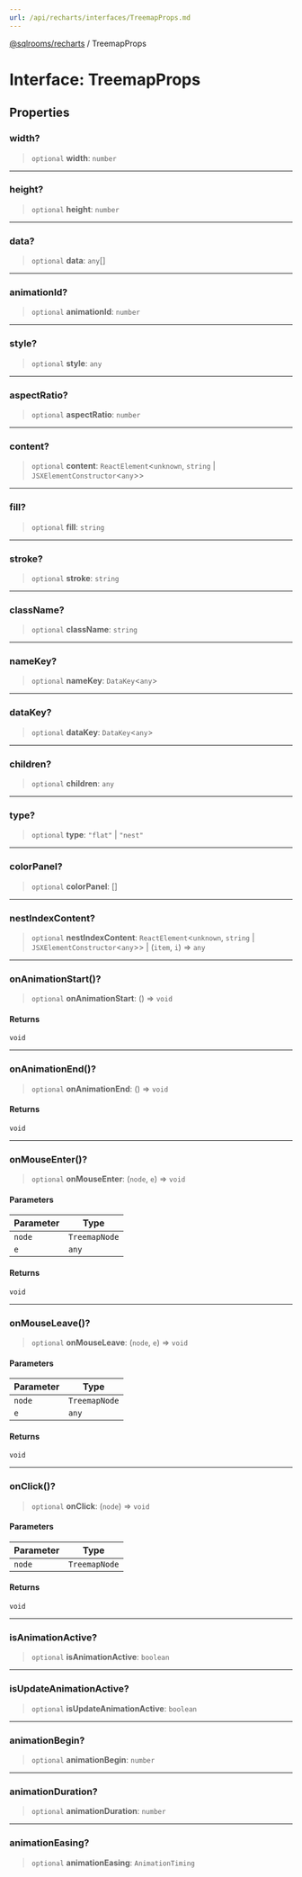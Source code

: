 ```yaml
---
url: /api/recharts/interfaces/TreemapProps.md
---
```

[@sqlrooms/recharts](../index.md) / TreemapProps

# Interface: TreemapProps

## Properties

### width?

> `optional` **width**: `number`

***

### height?

> `optional` **height**: `number`

***

### data?

> `optional` **data**: `any`\[]

***

### animationId?

> `optional` **animationId**: `number`

***

### style?

> `optional` **style**: `any`

***

### aspectRatio?

> `optional` **aspectRatio**: `number`

***

### content?

> `optional` **content**: `ReactElement`<`unknown`, `string` | `JSXElementConstructor`<`any`>>

***

### fill?

> `optional` **fill**: `string`

***

### stroke?

> `optional` **stroke**: `string`

***

### className?

> `optional` **className**: `string`

***

### nameKey?

> `optional` **nameKey**: `DataKey`<`any`>

***

### dataKey?

> `optional` **dataKey**: `DataKey`<`any`>

***

### children?

> `optional` **children**: `any`

***

### type?

> `optional` **type**: `"flat"` | `"nest"`

***

### colorPanel?

> `optional` **colorPanel**: \[]

***

### nestIndexContent?

> `optional` **nestIndexContent**: `ReactElement`<`unknown`, `string` | `JSXElementConstructor`<`any`>> | (`item`, `i`) => `any`

***

### onAnimationStart()?

> `optional` **onAnimationStart**: () => `void`

#### Returns

`void`

***

### onAnimationEnd()?

> `optional` **onAnimationEnd**: () => `void`

#### Returns

`void`

***

### onMouseEnter()?

> `optional` **onMouseEnter**: (`node`, `e`) => `void`

#### Parameters

| Parameter | Type |
| ------ | ------ |
| `node` | `TreemapNode` |
| `e` | `any` |

#### Returns

`void`

***

### onMouseLeave()?

> `optional` **onMouseLeave**: (`node`, `e`) => `void`

#### Parameters

| Parameter | Type |
| ------ | ------ |
| `node` | `TreemapNode` |
| `e` | `any` |

#### Returns

`void`

***

### onClick()?

> `optional` **onClick**: (`node`) => `void`

#### Parameters

| Parameter | Type |
| ------ | ------ |
| `node` | `TreemapNode` |

#### Returns

`void`

***

### isAnimationActive?

> `optional` **isAnimationActive**: `boolean`

***

### isUpdateAnimationActive?

> `optional` **isUpdateAnimationActive**: `boolean`

***

### animationBegin?

> `optional` **animationBegin**: `number`

***

### animationDuration?

> `optional` **animationDuration**: `number`

***

### animationEasing?

> `optional` **animationEasing**: `AnimationTiming`
